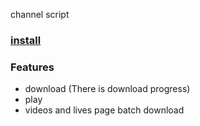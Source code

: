 channel script
### [install](https://github.com/bambooGHT/channel-script/raw/main/dist/channelScript.user.js)

### Features

- download (There is download progress)
- play 
- videos and lives page batch download